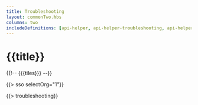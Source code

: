 ```yaml
---
title: Troubleshooting
layout: commonTwo.hbs
columns: two
includeDefinitions: [api-helper, api-helper-troubleshooting, api-helper-tickets]
---
```


# {{title}}

{{!-- {{{tiles}}} --}}

{{> sso selectOrg="1"}}

{{> troubleshooting}}

